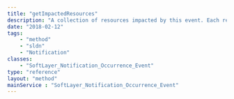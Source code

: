 ```yaml
---
title: "getImpactedResources"
description: "A collection of resources impacted by this event. Each record will relate to some physical resource that the user has access to such as [SoftLayer_Hardware](/reference/datatypes/SoftLayer_Hardware) or [SoftLayer_Virtual_Guest](/reference/datatypes/SoftLayer_Virtual_Guest)."
date: "2018-02-12"
tags:
    - "method"
    - "sldn"
    - "Notification"
classes:
    - "SoftLayer_Notification_Occurrence_Event"
type: "reference"
layout: "method"
mainService : "SoftLayer_Notification_Occurrence_Event"
---
```

